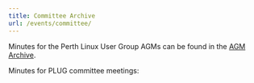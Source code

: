 ```yaml
---
title: Committee Archive
url: /events/committee/
---
```


Minutes for the Perth Linux User Group AGMs can be found in the [AGM
Archive](/events/AGM/_index.md).

Minutes for PLUG committee meetings:
